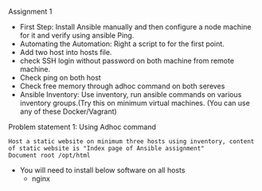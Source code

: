 Assignment 1
 * First Step: Install Ansible manually and then configure a node machine for it and verify using ansible Ping.
  * Automating the Automation: Right a script to for the first point.
 * Add two host into hosts file.
 * check SSH login without password on both machine from remote machine.
 * Check ping on  both host
 * Check free memory through adhoc command on both sereves
 * Ansible Inventory: Use inventory, run ansible commands on various inventory groups.(Try this on minimum virtual machines.
   (You can use any of these Docker/Vagrant)

Problem statement 1: Using Adhoc command
```
Host a static website on minimum three hosts using inventory, content of static website is "Index page of Ansible assignment"
Document root /opt/html
````
 * You will need to install below software on all hosts
    * nginx
